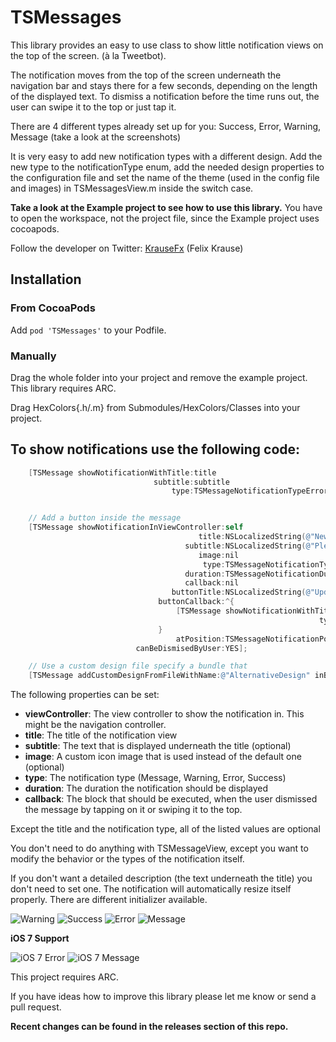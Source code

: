 TSMessages
==========

This library provides an easy to use class to show little notification views on the top of the screen. (à la Tweetbot).

The notification moves from the top of the screen underneath the navigation bar and stays there for a few seconds, depending on the length of the displayed text. To dismiss a notification before the time runs out, the user can swipe it to the top or just tap it.

There are 4 different types already set up for you: Success, Error, Warning, Message (take a look at the screenshots)

It is very easy to add new notification types with a different design. Add the new type to the notificationType enum, add the needed design properties to the configuration file and set the name of the theme (used in the config file and images) in TSMessagesView.m inside the switch case.

**Take a look at the Example project to see how to use this library.** You have to open the workspace, not the project file, since the Example project uses cocoapods.

Follow the developer on Twitter: [KrauseFx](http://twitter.com/KrauseFx) (Felix Krause)

## Installation

### From CocoaPods

Add `pod 'TSMessages'` to your Podfile.

### Manually

Drag the whole folder into your project and remove the example project. This library requires ARC.

Drag HexColors{.h/.m} from Submodules/HexColors/Classes into your project.

To show notifications use the following code:
--------

```objective-c
    [TSMessage showNotificationWithTitle:title
                                subtitle:subtitle
                                    type:TSMessageNotificationTypeError];


    // Add a button inside the message
    [TSMessage showNotificationInViewController:self
                                          title:NSLocalizedString(@"New version available", nil)
                                       subtitle:NSLocalizedString(@"Please update our app. We would be very thankful", nil)
                                          image:nil
                                           type:TSMessageNotificationTypeMessage
                                       duration:TSMessageNotificationDurationAutomatic
                                       callback:nil
                                    buttonTitle:NSLocalizedString(@"Update", nil)
                                 buttonCallback:^{
                                     [TSMessage showNotificationWithTitle:NSLocalizedString(@"Thanks for updating", nil)
                                                                     type:TSMessageNotificationTypeSuccess];
                                 }
                                     atPosition:TSMessageNotificationPositionTop
                            canBeDismisedByUser:YES];

    // Use a custom design file specify a bundle that
    [TSMessage addCustomDesignFromFileWithName:@"AlternativeDesign" inBundle:[NSBundle mainBundle]];
```

The following properties can be set:

* **viewController**: The view controller to show the notification in. This might be the navigation controller.
* **title**: The title of the notification view
* **subtitle**: The text that is displayed underneath the title (optional)
* **image**: A custom icon image that is used instead of the default one (optional)
* **type**: The notification type (Message, Warning, Error, Success)
* **duration**: The duration the notification should be displayed
* **callback**: The block that should be executed, when the user dismissed the message by tapping on it or swiping it to the top.

Except the title and the notification type, all of the listed values are optional

You don't need to do anything with TSMessageView, except you want to modify the behavior or the types of the notification itself.

If you don't want a detailed description (the text underneath the title) you don't need to set one. The notification will automatically resize itself properly. There are different initializer available.

![Warning](http://www.toursprung.com/wp-content/uploads/2013/04/iNotificationWarning.png)
![Success](http://www.toursprung.com/wp-content/uploads/2013/04/iNotificationSuccess.png)
![Error](http://www.toursprung.com/wp-content/uploads/2013/04/iNotificationError.png)
![Message](http://www.toursprung.com/wp-content/uploads/2013/04/iNotificationMessage.png)

**iOS 7 Support**

![iOS 7 Error](http://www.toursprung.com/wp-content/uploads/2013/09/error_ios7.png)
![iOS 7 Message](http://www.toursprung.com/wp-content/uploads/2013/09/warning_ios7.png)

This project requires ARC.

If you have ideas how to improve this library please let me know or send a pull request.

**Recent changes can be found in the releases section of this repo.**
